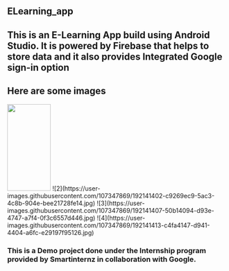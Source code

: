## ELearning_app

## This is an E-Learning App build using Android Studio. It is powered by Firebase that helps to store data and it also provides Integrated Google sign-in option

## Here are some images


<img src = "https://user-images.githubusercontent.com/107347869/192141394-925edba4-0644-4f45-939f-92378e72d273.jpg" width = 100 height = 200>
![2](https://user-images.githubusercontent.com/107347869/192141402-c9269ec9-5ac3-4c8b-904e-bee21728fe14.jpg)
![3](https://user-images.githubusercontent.com/107347869/192141407-50b14094-d93e-4747-a7f4-0f3c6557d446.jpg)
![4](https://user-images.githubusercontent.com/107347869/192141413-c4fa4147-d941-4404-a6fc-e29197f95126.jpg)


### This is a Demo project done under the Internship program provided by Smartinternz in collaboration with Google.
